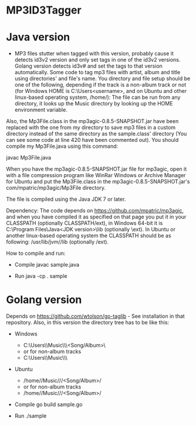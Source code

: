 # MP3ID3Tagger

# Java version
- MP3 files stutter when tagged with this version, probably cause it detects id3v2 version and only set tags in one of the id3v2 versions. Golang version detects id3v# and set the tags to that version automatically.
Some code to tag mp3 files with artist, album and title using directories' and file's name.
You directory and file setup should be one of the following, depending if the track is a non-album track or not (for Windows HOME is C:\Users\<username>, and on Ubuntu and other linux-based operating system, /home/<username>):
The file can be run from any directory, it looks up the Music directory by looking up the HOME environment variable.

Also, the Mp3File.class in the mp3agic-0.8.5-SNAPSHOT.jar have been replaced with the one from my directory to save mp3 files in a custom directory instead of the same directory as the sample.class' directory (You can see some code at line 420 have been commented out).
You should compile my Mp3File.java using this command:

javac Mp3File.java

When you have the mp3agic-0.8.5-SNAPSHOT.jar file for mp3agic, open it with a file compression program like WinRar Windows or Archive Manager for Ubuntu and put the Mp3File.class in the mp3agic-0.8.5-SNAPSHOT.jar's com/mpatric/mp3agic/Mp3File directory.


The file is compiled using the Java JDK 7 or later.

Dependency:
The code depends on https://github.com/mpatric/mp3agic, and when you have compiled it as specified on that page you put it in your CLASSPATH (optionally CLASSPATH/ext), in Windows 64-bit it is C:\Program Files\Java\<JDK version>\lib (optionally \ext).
In Ubuntu or another linux-based operating system the CLASSPATH should be as following: /usr/lib/jvm/<JDK version>/lib (optionally /ext).

How to compile and run:
- Compile
  javac sample.java

- Run
  java -cp . sample

# Golang version
Depends on https://github.com/wtolson/go-taglib - See installation in that repository.
Also, in this version the directory tree has to be like this:
- Windows
  - C:\Users\\<User>\Music\\<Genre>\\<Artist>\\<Song/Album>\\<Song>
  - or for non-album tracks
  - C:\Users\\<User>\Music\\<Genre>\\<Artist>\\<Song>
- Ubuntu
  - /home/<User>/Music/<Genre>/<Artist>/<Song/Album>/<Song>
  - or for non-album tracks
  - /home/<User>/Music/<Genre>/<Artist>/<Song/Album>/<Song>
- Compile
  go build sample.go

- Run
  ./sample
